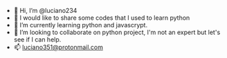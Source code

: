 - 👋 Hi, I’m @luciano234
- 👀 I would like to share some codes that I used to learn python
- 🌱 I’m currently learning python and javascrypt.
- 💞️ I’m looking to collaborate on python project, I'm not an expert but let's see if I can help.
- 📫 luciano351@protonmail.com

<!---
luciano234/luciano234 is a ✨ special ✨ repository because its `README.md` (this file) appears on your GitHub profile.
You can click the Preview link to take a look at your changes.
--->
